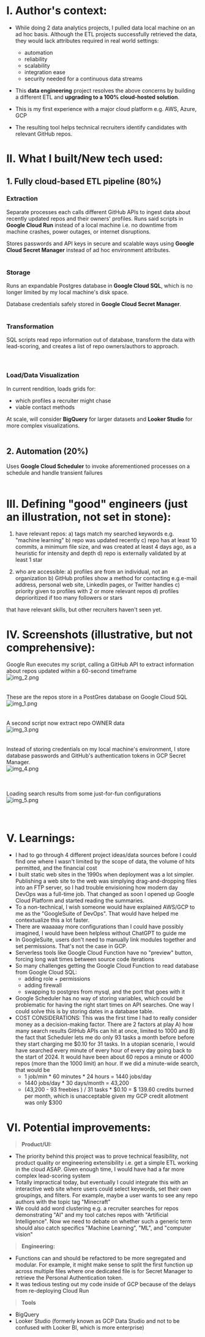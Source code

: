 # I. Author's context:
- While doing 2 data analytics projects, I pulled data local machine on an ad hoc basis. Although the ETL projects successfully retrieved the data, they would lack attributes required in real world settings:
  - automation
  - reliability
  - scalability
  - integration ease
  - security needed for a continuous data streams


- This __data engineering__ project resolves the above concerns by building a different ETL and __upgrading to a 100% cloud-hosted solution__.


- This is my first experience with a major cloud platform e.g. AWS, Azure, GCP


- The resulting tool helps technical recruiters identify candidates with relevant GitHub repos.


# II. What I built/New tech used:
## 1. Fully cloud-based ETL pipeline (80%)
### Extraction
Separate processes each calls different GitHub APIs to ingest data about recently updated repos and their owners' profiles. Runs said scripts in __Google Cloud Run__ instead of a local machine i.e. no downtime from machine crashes, power outages, or internet disruptions.

Stores passwords and API keys in secure and scalable ways using __Google Cloud Secret Manager__ instead of ad hoc environment attributes.
<br>
<br>
### Storage
Runs an expandable Postgres database in __Google Cloud SQL__, which is no longer limited by my local machine's disk space.

Database credentials safely stored in __Google Cloud Secret Manager__.
<br>
<br>
### Transformation
SQL scripts read repo information out of database, transform the data with lead-scoring, and creates a list of repo owners/authors to approach.   
<br>
<br>
### Load/Data Visualization
In current rendition, loads grids for:
* which profiles a recruiter might chase 
* viable contact methods

At scale, will consider __BigQuery__ for larger datasets and __Looker Studio__ for more complex visualizations.
<br>
<br>

## 2. Automation (20%)
Uses __Google Cloud Scheduler__ to invoke aforementioned processes on a schedule and handle transient failures
<br>
<br>

# III. Defining "good" engineers (just an illustration, not set in stone):
1. have relevant repos:
   a) tags match my searched keywords e.g. "machine learning"
   b) repo was updated recently
   c) repo has at least 10 commits, a minimum file size, and was created at least 4 days ago, as a heuristic for intensity and depth 
   d) repo is externally validated by at least 1 star

2. who are accessible:
   a) profiles are from an individual, not an organization
   b) GitHub profiles show a method for contacting e.g.e-mail address, personal web site, LinkedIn pages, or Twitter handles
   c) priority given to profiles with 2 or more relevant repos 
   d) profiles deprioritized if too many followers or stars

that have relevant skills, but other recruiters haven't seen yet.

# IV. Screenshots (illustrative, but not comprehensive):

Google Run executes my script, calling a GitHub API to extract information about repos updated within a 60-second timeframe<br>
![img_2.png](img_2.png)
<br>
<br>
<br>
These are the repos store in a PostGres database on Google Cloud SQL<br>
![img_1.png](img_1.png)
<br>
<br>
<br>
A second script now extract repo OWNER data<br>
![img_3.png](img_3.png)
<br>
<br>
<br>
Instead of storing credentials on my local machine's environment, I store database passwords and GitHub's authentication tokens in GCP Secret Manager.<br>
![img_4.png](img_4.png)
<br>
<br>
<br>

Loading search results from some just-for-fun configurations<br>
![img_5.png](img_5.png)
<br>
<br>
<br>

# V. Learnings:
- I had to go through 4 different project ideas/data sources before I could find one where I wasn't limited by the scope of data, the volume of hits permitted, and the financial cost
- I built static web sites in the 1990s when deployment was a lot simpler. Publishing a web site to the web was simplying drag-and-dropping files into an FTP server, so I had trouble envisioning how modern day DevOps was a full-time job. That changed as soon I opened up Google Cloud Platform and started reading the summaries.
- To a non-technical, I wish someone would have explained AWS/GCP to me as the "GoogleSuite of DevOps". That would have helped me contextualize this a lot faster.
- There are waaaaay more configurations than I could have possibly imagined, I would have been helpless without ChatGPT to guide me
- In GoogleSuite, users don't need to manually link modules together and set permissions. That's not the case in GCP.
- Serverless tools like Google Cloud Function have no "preview" button, forcing long wait times between source code iterations
- So many challenges getting the Google Cloud Function to read database from Google Cloud SQL:
  - adding role + permissions
  - adding firewall
  - swapping to postgres from mysql, and the port that goes with it
- Google Scheduler has no way of storing variables, which could be problematic for having the right start times on API searches. One way I could solve this is by storing dates in a database table.
- COST CONSIDERATIONS: This was the first time I had to really consider money as a decision-making factor. There are 2 factors at play A) how many search results GitHub APIs can hit at once, limited to 1000 and B) the fact that Scheduler lets me do only 93 tasks a month before before they start charging me $0.10 for 31 tasks. In a utopian scenario, I would have searched every minute of every hour of every day going back to the start of 2024. It would have been about 60 repos a minute or 4000 repos (more than the 1000 limit) an hour. If we did a minute-wide search, that would be
  - 1 job/min * 60 minutes * 24 hours = 1440 jobs/day
  - 1440 jobs/day * 30 days/month = 43,200
  - (43,200 - 93 freebies ) / 31 tasks * $0.10 = $ 139.60 credits burned per month, which is unacceptable given my GCP credit allotment was only $300

# VI. Potential improvements:
>**Product/UI:**<br>
- The priority behind this project was to prove technical feasibility, not product quality or engineering extensibility i.e. get a simple ETL working in the cloud ASAP. Given enough time, I would have had a far more complex lead-scoring system
- Totally impractical today, but eventually I could integrate this with an interactive web site where users could select keywords, set their own groupings, and filters. For example, maybe a user wants to see any repo authors with the topic tag "Minecraft"
- We could add word clustering e.g. a recruiter searches for repos demonstrating "AI" and my tool catches repos with "Artificial Intelligence". Now we need to debate on whether such a generic term should also catch specifics "Machine Learning", "ML", and "computer vision"

>**Engineering:**<br>
- Functions can and should be refactored to be more segregated and modular. For example, it might make sense to split the first function up across multiple files where one dedicated file is for Secret Manager to retrieve the Personal Authentication token.
- It was tedious testing out my code inside of GCP because of the delays from re-deploying Cloud Run


>**Tools**<br>
- BigQuery
- Looker Studio (formerly known as GCP Data Studio and not to be confused with Looker BI, which is more enterprise)